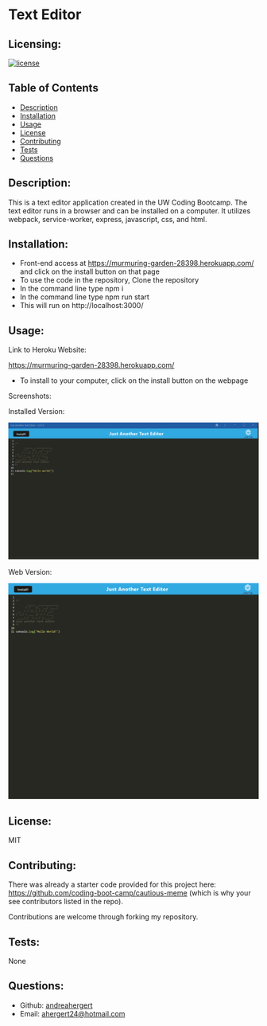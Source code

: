 # Text Editor

## Licensing:
[![license](https://img.shields.io/badge/license-MIT-blue)](https://shields.io)

## Table of Contents 
- [Description](#description)
- [Installation](#installation)
- [Usage](#usage)
- [License](#license)
- [Contributing](#contributing)
- [Tests](#tests)
- [Questions](#questions)

## Description:
This is a text editor application created in the UW Coding Bootcamp. The text editor runs in a browser and can be installed on a computer. It utilizes webpack, service-worker, express, javascript, css, and html.

## Installation:
- Front-end access at https://murmuring-garden-28398.herokuapp.com/ and click on the install button on that page
- To use the code in the repository, Clone the repository
- In the command line type npm i
- In the command line type npm run start
- This will run on http://localhost:3000/

## Usage:

Link to Heroku Website:

https://murmuring-garden-28398.herokuapp.com/


- To install to your computer, click on the install button on the webpage

Screenshots:

Installed Version:

![Screenshot](assets/img/screenshot1.png)

Web Version:

![Screenshot](assets/img/screenshot2.png)


## License:
MIT

## Contributing:
There was already a starter code provided for this project here: https://github.com/coding-boot-camp/cautious-meme (which is why your see contributors listed in the repo).

Contributions are welcome through forking my repository.

## Tests:
None

## Questions:
- Github: [andreahergert](https://github.com/andreahergert)
- Email: ahergert24@hotmail.com 
